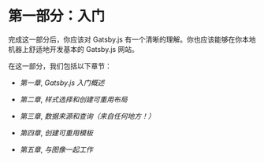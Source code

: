 # 第一部分：入门

完成这一部分后，你应该对 Gatsby.js 有一个清晰的理解。你也应该能够在你本地机器上舒适地开发基本的 Gatsby.js 网站。

在这一部分，我们包括以下章节：

+   *第一章*, *Gatsby.js 入门概述*

+   *第二章*, *样式选择和创建可重用布局*

+   *第三章*, *数据来源和查询（来自任何地方！）*

+   *第四章*, *创建可重用模板*

+   *第五章*, *与图像一起工作*
